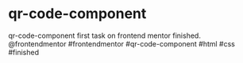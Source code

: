 # qr-code-component
qr-code-component first task on frontend mentor finished. @frontendmentor #frontendmentor #qr-code-component #html #css #finished

